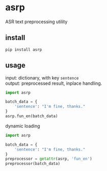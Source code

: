 # asrp

ASR text preprocessing utility

## install

`pip install asrp`

## usage

input: dictionary, with key `sentence`    
output: preprocessed result, inplace handling.   

```python
import asrp

batch_data = {
    'sentence': "I'm fine, thanks."
}
asrp.fun_en(batch_data)
```

dynamic loading   

```python
import asrp

batch_data = {
    'sentence': "I'm fine, thanks."
}
preprocessor = getattr(asrp, 'fun_en')
preprocessor(batch_data)
```
